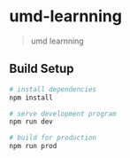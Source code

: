 # umd-learnning

> umd learnning

## Build Setup

``` bash
# install dependencies
npm install

# serve development program
npm run dev

# build for production
npm run prod
```
